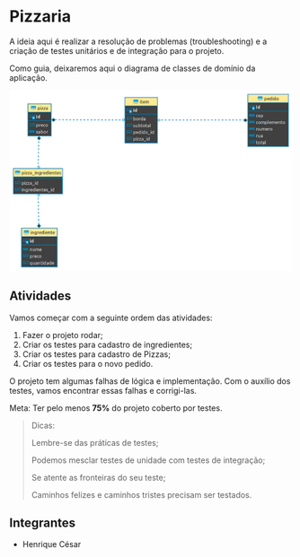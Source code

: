# Pizzaria

A ideia aqui é realizar a resolução de problemas (troubleshooting) e a criação de testes unitários e de integração para
o projeto.

Como guia, deixaremos aqui o diagrama de classes de domínio da aplicação.

![diagramas](diagrama.png)


## Atividades

Vamos começar com a seguinte ordem das atividades:

1. Fazer o projeto rodar;
2. Criar os testes para cadastro de ingredientes;
3. Criar os testes para cadastro de Pizzas;
4. Criar os testes para o novo pedido.

O projeto tem algumas falhas de lógica e implementação. Com o auxílio dos testes, 
vamos encontrar essas falhas e corrigi-las.

Meta: Ter pelo menos **75%** do projeto coberto por testes.

> Dicas:
> 
> Lembre-se das práticas de testes;
> 
> Podemos mesclar testes de unidade com testes de integração;
> 
> Se atente as fronteiras do seu teste;
> 
> Caminhos felizes e caminhos tristes precisam ser testados.
> 

## Integrantes

- Henrique César

